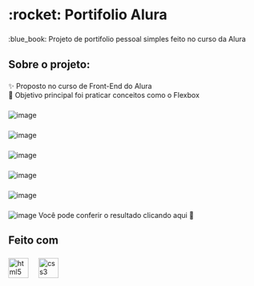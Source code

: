 <h1 align="left">:rocket: Portifolio Alura</h1>

###

<p align="left">:blue_book: Projeto de portifolio pessoal simples feito no curso da Alura</p>

###

<h2 align="left">Sobre o projeto:</h2>

###

<p align="left">✨ Proposto no curso de Front-End do Alura<br>🎯 Objetivo principal foi praticar conceitos como o Flexbox</p>

###
  ![image](https://github.com/TutuSilva/portfolio/assets/160740774/b198b6a9-9de2-4302-a0a8-6fe4a581dc96)
  ###
  ![image](https://github.com/TutuSilva/portfolio/assets/160740774/c56e655e-68e7-426c-a931-4f06b0a9b994)
  ###
  ![image](https://github.com/TutuSilva/portfolio/assets/160740774/462e2377-16b6-4a79-8478-2e1fbdf33837)
  ###
  ![image](https://github.com/TutuSilva/portfolio/assets/160740774/2a316886-4e97-44d8-839c-ed480bba660a)
  ###
  ![image](https://github.com/TutuSilva/portfolio/assets/160740774/4afdcc65-cd35-4987-a550-f74f8ef40924)
  ###
  


  <a style="text-decoration:none" href="https://portfolio-sigma-ten-78.vercel.app/">![image](https://img.shields.io/badge/Vercel-000000?style=for-the-badge&logo=vercel&logoColor=white) Você pode conferir o resultado clicando aqui :link:</a>

<h2 align="left">Feito com</h2>

###

<div align="left">
  <img src="https://cdn.jsdelivr.net/gh/devicons/devicon/icons/html5/html5-original.svg" height="40" alt="html5 logo"  />
  <img width="12" />
  <img src="https://cdn.jsdelivr.net/gh/devicons/devicon/icons/css3/css3-original.svg" height="40" alt="css3 logo"  />
</div>

###
